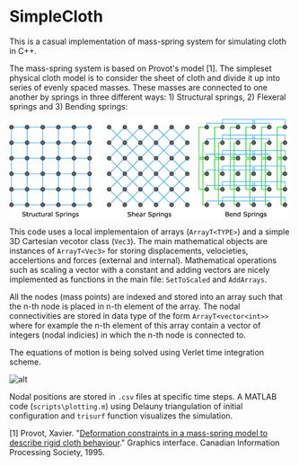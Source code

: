 # SimpleCloth
This is a casual implementation of mass-spring system for simulating cloth in C++. 

The mass-spring system is based on Provot's model [1]. The simpleset physical cloth model is to consider the sheet of cloth and divide it up into series of evenly spaced masses. These masses are connected to one another by springs in three different ways: 1) Structural springs, 2) Flexeral springs and 3) Bending springs:

<img align="center" src="https://github.com/samanseifi/SimpleCloth/blob/main/springs_cloth.png" alt="drawing" width="500"/>

This code uses a local implementaion of arrays (`ArrayT<TYPE>`) and a simple 3D Cartesian vecotor class (`Vec3`). The main mathematical objects are instances of `ArrayT<Vec3>` for storing displacements, velocieties, accelertions and forces (external and internal). Mathematical operations such as scaling a vector with a constant and adding vectors are nicely implemented as functions in the main file: `SetToScaled` and `AddArrays`. 

All the nodes (mass points) are indexed and stored into an array such that the n-th node is placed in n-th element of the array. The nodal connectivities are stored in data type of the form `ArrayT<vector<int>>` where for example the n-th element of this array contain a vector of integers (nodal indicies) in which the n-th node is connected to.   

The equations of motion is being solved using Verlet time integration scheme.

![alt](https://github.com/samanseifi/SimpleCloth/blob/main/gifs/hang_and_loose_cloth.gif)

Nodal positions are stored in `.csv` files at specific time steps. A MATLAB code (`scripts\plotting.m`) using Delauny triangulation of initial configuration and `trisurf` function visualizes the simulation.



[1] Provot, Xavier. "[Deformation constraints in a mass-spring model to describe rigid cloth behaviour](https://citeseerx.ist.psu.edu/viewdoc/download?doi=10.1.1.84.1732&rep=rep1&type=pdf)." Graphics interface. Canadian Information Processing Society, 1995.
